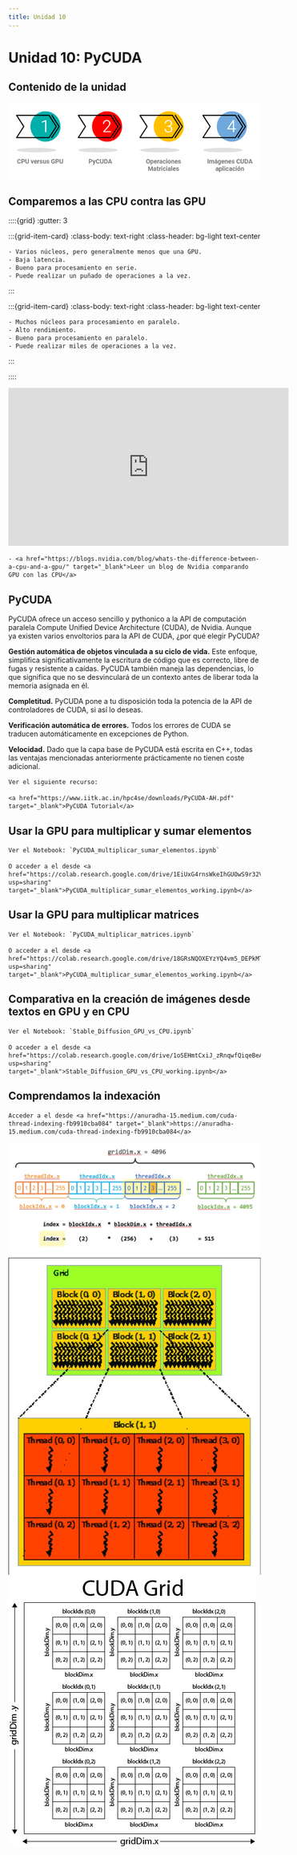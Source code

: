 ```yaml
---
title: Unidad 10
---
```

# Unidad 10: PyCUDA

## Contenido de la unidad

<img src="_static/images/contenidoU10_.png"/>

## Comparemos a las CPU contra las GPU

::::{grid}
:gutter: 3

:::{grid-item-card}
:class-body: text-right
:class-header: bg-light text-center
```{dropdown} CPU
- Varios núcleos, pero generalmente menos que una GPU.
- Baja latencia.
- Bueno para procesamiento en serie.
- Puede realizar un puñado de operaciones a la vez.
```
:::

:::{grid-item-card}
:class-body: text-right
:class-header: bg-light text-center
```{dropdown} GPU
- Muchos núcleos para procesamiento en paralelo.
- Alto rendimiento.
- Bueno para procesamiento en paralelo.
- Puede realizar miles de operaciones a la vez.
```
:::

::::

<div align="center">
  <iframe width="560" height="315" src="https://www.youtube.com/embed/-P28LKWTzrI" frameborder="0" allowfullscreen></iframe>
</div>


```{tip}
- <a href="https://blogs.nvidia.com/blog/whats-the-difference-between-a-cpu-and-a-gpu/" target="_blank">Leer un blog de Nvidia comparando GPU con las CPU</a>
```

## PyCUDA

PyCUDA ofrece un acceso sencillo y pythonico a la API de computación paralela Compute Unified Device Architecture (CUDA), de Nvidia. Aunque ya existen varios envoltorios para la API de CUDA, ¿por qué elegir PyCUDA?

**Gestión automática de objetos vinculada a su ciclo de vida.** Este enfoque, simplifica significativamente la escritura de código que es correcto, libre de fugas y resistente a caídas. PyCUDA también maneja las dependencias, lo que significa que no se desvinculará de un contexto antes de liberar toda la memoria asignada en él.

**Completitud.** PyCUDA pone a tu disposición toda la potencia de la API de controladores de CUDA, si así lo deseas.

**Verificación automática de errores.** Todos los errores de CUDA se traducen automáticamente en excepciones de Python.

**Velocidad.** Dado que la capa base de PyCUDA está escrita en C++, todas las ventajas mencionadas anteriormente prácticamente no tienen coste adicional.

```{tip}
Ver el siguiente recurso:

<a href="https://www.iitk.ac.in/hpc4se/downloads/PyCUDA-AH.pdf" target="_blank">PyCUDA Tutorial</a>
```

## Usar la GPU para multiplicar y sumar elementos

```{tip}
Ver el Notebook: `PyCUDA_multiplicar_sumar_elementos.ipynb`

O acceder a el desde <a href="https://colab.research.google.com/drive/1EiUxG4rnsWkeIhGUOwS9r32VaboMDX1r?usp=sharing" target="_blank">PyCUDA_multiplicar_sumar_elementos_working.ipynb</a>

```

## Usar la GPU para multiplicar matrices

```{tip}
Ver el Notebook: `PyCUDA_multiplicar_matrices.ipynb`

O acceder a el desde <a href="https://colab.research.google.com/drive/18GRsNQOXEYzYQ4vm5_DEPkMTjLfgL2IK?usp=sharing" target="_blank">PyCUDA_multiplicar_sumar_elementos_working.ipynb</a>

```

## Comparativa en la creación de imágenes desde textos en GPU y en CPU

```{tip}
Ver el Notebook: `Stable_Diffusion_GPU_vs_CPU.ipynb`

O acceder a el desde <a href="https://colab.research.google.com/drive/1oSEHmtCxiJ_zRnqwfQiqeBeAQ_49O9Vb?usp=sharing" target="_blank">Stable_Diffusion_GPU_vs_CPU_working.ipynb</a>

```

## Comprendamos la indexación

```{tip}
Acceder a el desde <a href="https://anuradha-15.medium.com/cuda-thread-indexing-fb9910cba084" target="_blank">https://anuradha-15.medium.com/cuda-thread-indexing-fb9910cba084</a>

```

<img src="_static/images/U10_3.jpg"/>

<img src="_static/images/U10_1.jpg"/>

<img src="_static/images/U10_2.jpg"/>
